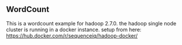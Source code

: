 ## WordCount

This is a wordcount example for hadoop 2.7.0.
the hadoop single node cluster is running in a docker instance.
setup from here: https://hub.docker.com/r/sequenceiq/hadoop-docker/